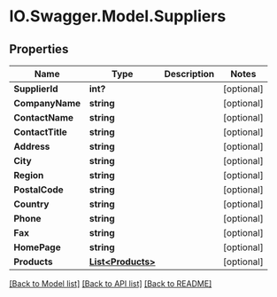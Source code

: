 # IO.Swagger.Model.Suppliers
## Properties

Name | Type | Description | Notes
------------ | ------------- | ------------- | -------------
**SupplierId** | **int?** |  | [optional] 
**CompanyName** | **string** |  | [optional] 
**ContactName** | **string** |  | [optional] 
**ContactTitle** | **string** |  | [optional] 
**Address** | **string** |  | [optional] 
**City** | **string** |  | [optional] 
**Region** | **string** |  | [optional] 
**PostalCode** | **string** |  | [optional] 
**Country** | **string** |  | [optional] 
**Phone** | **string** |  | [optional] 
**Fax** | **string** |  | [optional] 
**HomePage** | **string** |  | [optional] 
**Products** | [**List&lt;Products&gt;**](Products.md) |  | [optional] 

[[Back to Model list]](../README.md#documentation-for-models) [[Back to API list]](../README.md#documentation-for-api-endpoints) [[Back to README]](../README.md)

